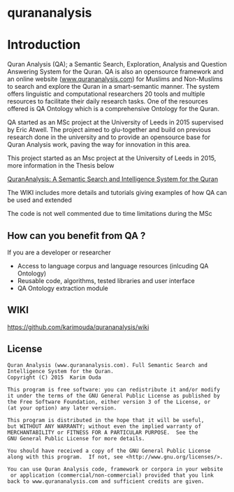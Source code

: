 # qurananalysis

# Introduction

Quran Analysis (QA); a Semantic Search, Exploration, Analysis and Question Answering System for the Quran. QA is also an opensource framework and an online website (www.qurananalysis.com) for Muslims and Non-Muslims to search and explore the Quran in a smart-semantic manner. The system offers linguistic and computational researchers 20 tools and multiple resources to facilitate their daily research tasks. One of the resources offered is QA Ontology which is a comprehensive Ontology for the Quran.

QA started as an MSc project at the University of Leeds in 2015 supervised by Eric Atwell. The project aimed to glu-together and build on previous research done in the university and to provide an opensource base for Quran Analysis work, paving the way for innovation in this area.

This project started as an Msc project at the University of Leeds in 2015, more information in the Thesis below

[QuranAnalysis: A Semantic Search and Intelligence System for the Quran](https://www.researchgate.net/publication/282648776_QuranAnalysis_A_Semantic_Search_and_Intelligence_System_for_the_Quran)

The WIKI includes more details and tutorials giving examples of how QA can be used and extended

The code is not well commented due to time limitations during the MSc

## How can you benefit from QA ?


If you are a developer or researcher
- Access to language corpus and language resources (inlcuding QA Ontology)
- Reusable code, algorithms, tested libraries and user interface
- QA Ontology extraction module


## WIKI

https://github.com/karimouda/qurananalysis/wiki

## License

    Quran Analysis (www.qurananalysis.com). Full Semantic Search and Intelligence System for the Quran.
    Copyright (C) 2015  Karim Ouda

    This program is free software: you can redistribute it and/or modify
    it under the terms of the GNU General Public License as published by
    the Free Software Foundation, either version 3 of the License, or
    (at your option) any later version.

    This program is distributed in the hope that it will be useful,
    but WITHOUT ANY WARRANTY; without even the implied warranty of
    MERCHANTABILITY or FITNESS FOR A PARTICULAR PURPOSE.  See the
    GNU General Public License for more details.

    You should have received a copy of the GNU General Public License
    along with this program.  If not, see <http://www.gnu.org/licenses/>.

    You can use Quran Analysis code, framework or corpora in your website
	 or application (commercial/non-commercial) provided that you link
    back to www.qurananalysis.com and sufficient credits are given.
